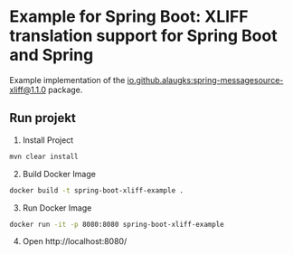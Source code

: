 # Example for Spring Boot: XLIFF translation support for Spring Boot and Spring

Example implementation of the [io.github.alaugks:spring-messagesource-xliff@1.1.0](https://github.com/alaugks/spring-xliff-translation) package.

## Run projekt

1. Install Project
```bash
mvn clear install
```

2. Build Docker Image
```bash
docker build -t spring-boot-xliff-example . 
```

3. Run Docker Image
```bash
docker run -it -p 8080:8080 spring-boot-xliff-example
```

4. Open
http://localhost:8080/
